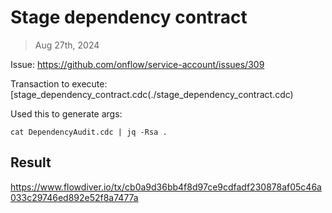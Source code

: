 # Stage dependency contract

> Aug 27th, 2024

Issue: https://github.com/onflow/service-account/issues/309

Transaction to execute: [stage_dependency_contract.cdc(./stage_dependency_contract.cdc)

Used this to generate args:

`cat DependencyAudit.cdc | jq -Rsa .`


## Result
https://www.flowdiver.io/tx/cb0a9d36bb4f8d97ce9cdfadf230878af05c46a033c29746ed892e52f8a7477a